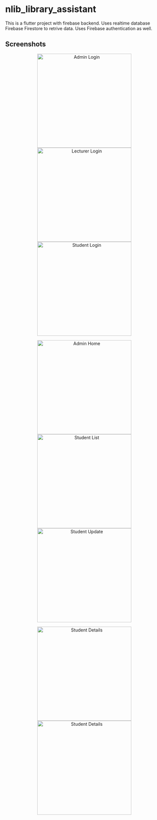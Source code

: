 # nlib_library_assistant

This is a flutter project with firebase backend. Uses realtime database Firebase Firestore to retrive data. Uses Firebase authentication as well.

## Screenshots
<!-- Row 1 -->
<p align="center">
  <img src="/asset/screenshots/img1.png" width="300" alt="Admin Login">
  <img src="/asset/screenshots/img2.png" width="300" alt="Lecturer Login">
  <img src="/asset/screenshots/img2.png" width="300" alt="Student Login">
</p>

<!-- Row 2 -->
<p align="center">
  <img src="/asset/screenshots/img4.png" width="300" alt="Admin Home">
  <img src="/asset/screenshots/img5.png" width="300" alt="Student List">
  <img src="/asset/screenshots/img6.png" width="300" alt="Student Update">
</p>

<!-- Row 3 -->
<p align="center">
  <img src="/asset/screenshots/img7.png" width="300" alt="Student Details">
  <img src="/asset/screenshots/img8.png" width="300" alt="Student Details">
  <!-- Add more images if needed -->
</p>



